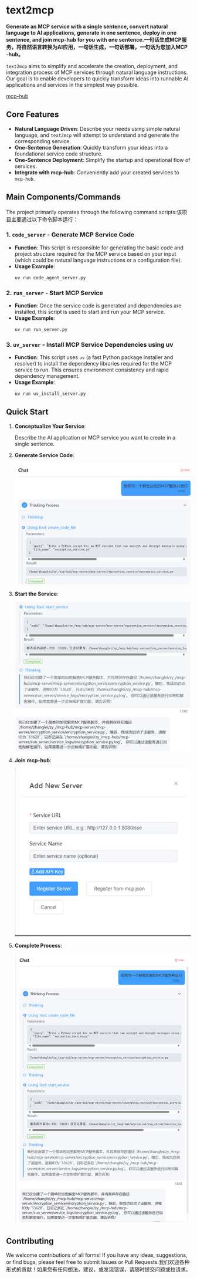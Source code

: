 # text2mcp

**Generate an MCP service with a single sentence, convert natural language to AI applications, generate in one sentence, deploy in one sentence, and join mcp-hub for you with one sentence.一句话生成MCP服务，将自然语言转换为AI应用，一句话生成，一句话部署，一句话为您加入MCP -hub。**

`text2mcp` aims to simplify and accelerate the creation, deployment, and integration process of MCP services through natural language instructions. Our goal is to enable developers to quickly transform ideas into runnable AI applications and services in the simplest way possible.

[mcp-hub](https://github.com/tianyaXs/mcp-hub.git)

## Core Features

* **Natural Language Driven**: Describe your needs using simple natural language, and `text2mcp` will attempt to understand and generate the corresponding service.
* **One-Sentence Generation**: Quickly transform your ideas into a foundational service code structure.
* **One-Sentence Deployment**: Simplify the startup and operational flow of services.
* **Integrate with mcp-hub**: Conveniently add your created services to `mcp-hub`.

## Main Components/Commands

The project primarily operates through the following command scripts:该项目主要通过以下命令脚本运行：

### 1. `code_server` - Generate MCP Service Code

* **Function**: This script is responsible for generating the basic code and project structure required for the MCP service based on your input (which could be natural language instructions or a configuration file).
* **Usage Example**:
    ```bash   ”“bash
    uv run code_agent_server.py
    ```

### 2. `run_server` - Start MCP Service

* **Function**: Once the service code is generated and dependencies are installed, this script is used to start and run your MCP service.
* **Usage Example**:
    ```bash   ”“bash
    uv run run_server.py
    ```

### 3. `uv_server` - Install MCP Service Dependencies using uv

* **Function**: This script uses `uv` (a fast Python package installer and resolver) to install the dependency libraries required for the MCP service to run. This ensures environment consistency and rapid dependency management.
* **Usage Example**:
    ```bash   ”“bash
    uv run uv_install_server.py
    ```

## Quick Start

1.  **Conceptualize Your Service**:

    Describe the AI application or MCP service you want to create in a single sentence.

2.  **Generate Service Code**:

    ![alt text](query.png)

3.  **Start the Service**:

    ![alt text](run_server.png)

4.  **Join mcp-hub**:

    ![alt text](register.png)

5.  **Complete Process**:

    ![alt text](image.png)

## Contributing

We welcome contributions of all forms! If you have any ideas, suggestions, or find bugs, please feel free to submit Issues or Pull Requests.我们欢迎各种形式的贡献！如果您有任何想法，建议，或发现错误，请随时提交问题或拉请求。
